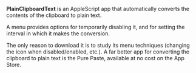 **PlainClipboardText** is an AppleScript app that automatically converts the contents of the clipboard to plain text.

A menu provides options for temporarily disabling it, and for setting the interval in which it makes the conversion.

The only reason to download it is to study its menu techniques (changing the icon when disabled/enabled, etc.).
A far better app for converting the clipboard to plain text is the Pure Paste, available at no cost on the App Store.
